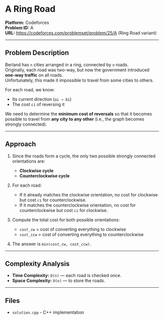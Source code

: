 # A Ring Road

**Platform:** Codeforces  
**Problem ID:** A  
**URL:** https://codeforces.com/problemset/problem/25/A (Ring Road variant)

---

## Problem Description
Berland has `n` cities arranged in a ring, connected by `n` roads.  
Originally, each road was two-way, but now the government introduced **one-way traffic** on all roads.  
Unfortunately, this made it impossible to travel from some cities to others.  

For each road, we know:
- Its current direction (`ai → bi`)
- The cost `ci` of reversing it  

We need to determine the **minimum cost of reversals** so that it becomes possible to travel from **any city to any other** (i.e., the graph becomes strongly connected).

---

## Approach
1. Since the roads form a cycle, the only two possible strongly connected orientations are:
   - **Clockwise cycle**
   - **Counterclockwise cycle**

2. For each road:
   - If it already matches the clockwise orientation, no cost for clockwise but cost `ci` for counterclockwise.
   - If it matches the counterclockwise orientation, no cost for counterclockwise but cost `ci` for clockwise.

3. Compute the total cost for both possible orientations:
   - `cost_cw` = cost of converting everything to clockwise
   - `cost_ccw` = cost of converting everything to counterclockwise

4. The answer is `min(cost_cw, cost_ccw)`.

---

## Complexity Analysis
- **Time Complexity:** `O(n)` — each road is checked once.  
- **Space Complexity:** `O(n)` — to store the roads.  

---

## Files
- `solution.cpp` - C++ implementation  

